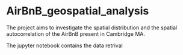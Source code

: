 # AirBnB_geospatial_analysis

The project aims to investigate the spatial distribution and the spatial autocorrelation of the AirBnB present in Cambridge MA.

The jupyter notebook contains the data retrival 
